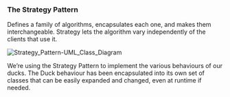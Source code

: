 ### The Strategy Pattern

Defines a family of algorithms, encapsulates each one, and makes them interchangeable. Strategy lets the algorithm vary
independently of the clients that use it.

![Strategy_Pattern-UML_Class_Diagram](https://user-images.githubusercontent.com/11261091/156158878-306ed885-6a5c-4c7e-8549-dab2509e0121.png)

We’re using the Strategy Pattern to implement the various behaviours of our ducks. The Duck behaviour has been
encapsulated into its own set of classes that can be easily expanded and changed, even at runtime if needed.
